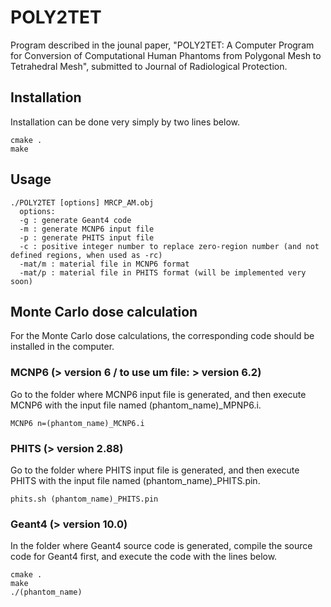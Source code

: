 # POLY2TET
Program described in the jounal paper, "POLY2TET: A Computer Program for Conversion of Computational Human Phantoms from Polygonal Mesh to Tetrahedral Mesh", submitted to Journal of Radiological Protection.

## Installation
Installation can be done very simply by two lines below.
```
cmake .
make
```
## Usage
```
./POLY2TET [options] MRCP_AM.obj
  options:
  -g : generate Geant4 code
  -m : generate MCNP6 input file
  -p : generate PHITS input file
  -c : positive integer number to replace zero-region number (and not defined regions, when used as -rc)
  -mat/m : material file in MCNP6 format
  -mat/p : material file in PHITS format (will be implemented very soon)
```
## Monte Carlo dose calculation
For the Monte Carlo dose calculations, the corresponding code should be installed in the computer.
### MCNP6 (> version 6 / to use um file: > version 6.2)
Go to the folder where MCNP6 input file is generated, and then execute MCNP6 with the input file named (phantom_name)_MPNP6.i. 
```
MCNP6 n=(phantom_name)_MCNP6.i
```
### PHITS (> version 2.88)
Go to the folder where PHITS input file is generated, and then execute PHITS with the input file named (phantom_name)_PHITS.pin. 
```
phits.sh (phantom_name)_PHITS.pin
```
### Geant4 (> version 10.0)
In the folder where Geant4 source code is generated, compile the source code for Geant4 first, and execute the code with the lines below.
```
cmake .
make
./(phantom_name)
```
